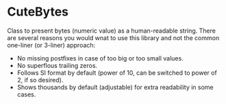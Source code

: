 # CuteBytes
Class to present bytes (numeric value) as a human-readable string. There are several reasons you would wnat to use this library and not the common one-liner (or 3-liner) approach:
- No missing postfixes in case of too big or too small values.
- No superflous trailing zeros.
- Follows SI format by default (power of 10, can be switched to power of 2, if so desired).
- Shows thousands by default (adjustable) for extra readability in some cases.